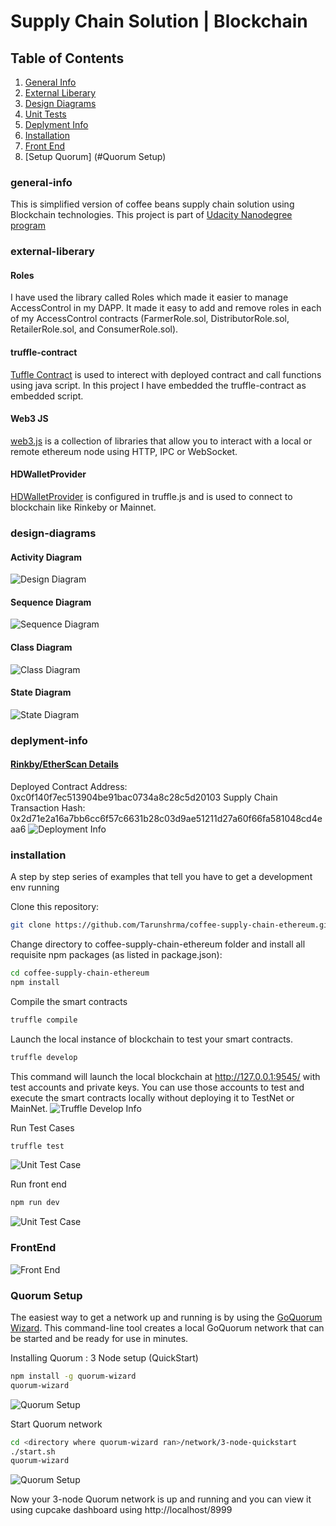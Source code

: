 # Supply Chain Solution | Blockchain 

## Table of Contents
1. [General Info](#general-info)
2. [External Liberary](#external-liberary)
3. [Design Diagrams](#design-diagrams)
4. [Unit Tests](#unit-test)
5. [Deplyment Info](#deplyment-info)
6. [Installation](#installation)
7. [Front End](#FrontEnd)
8. [Setup Quorum] (#Quorum Setup)

### general-info
This is simplified version of coffee beans supply chain solution using Blockchain technologies. This project is part of [Udacity Nanodegree program](https://www.udacity.com/course/blockchain-developer-nanodegree--nd1309?coupon=SAVE75&utm_source=gsem_brand&utm_medium=ads_r&utm_campaign=1971936383_c&utm_term=71052942455_in&utm_keyword=udacity%20nanodegree%20blockchain_e&gclid=EAIaIQobChMI08-r8KfR8AIVGARgCh2wvw0oEAAYASAAEgKnTfD_BwE) 

### external-liberary
#### Roles
I have used the library called Roles which made it easier to manage AccessControl in my DAPP. It made it easy to add and remove roles in each of my AccessControl contracts (FarmerRole.sol, DistributorRole.sol, RetailerRole.sol, and ConsumerRole.sol).

#### truffle-contract
[Tuffle Contract](https://www.npmjs.com/package/@truffle/contract) is used to interect with deployed contract and call functions using java script. In this project I have embedded the truffle-contract as embedded script.

#### Web3 JS
[web3.js](https://web3js.readthedocs.io/) is a collection of libraries that allow you to interact with a local or remote ethereum node using HTTP, IPC or WebSocket.

#### HDWalletProvider
[HDWalletProvider](https://www.npmjs.com/package/@truffle/hdwallet-provider) is configured in truffle.js and is used to connect to blockchain like Rinkeby or Mainnet.


### design-diagrams
#### Activity Diagram
![Design Diagram](/design-diagrams/activity-diagram.jpg)

#### Sequence Diagram
![Sequence Diagram](/design-diagrams/sequence-diagram.jpg)

#### Class Diagram
![Class Diagram](/design-diagrams/class-diagram.jpg)

#### State Diagram
![State Diagram](/design-diagrams/state-diagram.jpg)

### deplyment-info
#### [Rinkby/EtherScan Details](https://rinkeby.etherscan.io/address/0xc0f140f7ec513904be91bac0734a8c28c5d20103)
Deployed Contract Address: 0xc0f140f7ec513904be91bac0734a8c28c5d20103
Supply Chain Transaction Hash: 0x2d71e2a16a7bb6cc6f57c6631b28c03d9ae51211d27a60f66fa581048cd4eaa6 
![Deployment Info](/assests/rinkby-deployment.png)

### installation
A step by step series of examples that tell you have to get a development env running

Clone this repository:

```bash
git clone https://github.com/Tarunshrma/coffee-supply-chain-ethereum.git
```

Change directory to coffee-supply-chain-ethereum folder and install all requisite npm packages (as listed in package.json):

```bash
cd coffee-supply-chain-ethereum
npm install
```

Compile the smart contracts
```bash
truffle compile
```

Launch the local instance of blockchain to test your smart contracts. 
```bash
truffle develop
```
This command will launch the local blockchain at http://127.0.0.1:9545/ with test accounts and private keys. You can use those accounts to test and execute the smart contracts locally without deploying it to TestNet or MainNet. 
![Truffle Develop Info](/assests/truffle-develop-command.png)

Run Test Cases
```bash
truffle test
```
![Unit Test Case](/assests/test-case-suite.png)

Run front end
```bash
npm run dev
```
![Unit Test Case](/assests/run-frontend.png)

### FrontEnd
![Front End](/assests/front-end.png)

### Quorum Setup
The easiest way to get a network up and running is by using the [GoQuorum Wizard](https://docs.goquorum.consensys.net/en/stable/HowTo/GetStarted/Wizard/GettingStarted/). This command-line tool creates a local GoQuorum network that can be started and be ready for use in minutes.

Installing Quorum : 3 Node setup (QuickStart)
```bash
npm install -g quorum-wizard
quorum-wizard
```
![Quorum Setup](/assests/quorum/quorum-setup-3node.png)

Start Quorum network
```bash
cd <directory where quorum-wizard ran>/network/3-node-quickstart
./start.sh
quorum-wizard
```
![Quorum Setup](/assests/quorum/start-quorum-network.png)

Now your 3-node Quorum network is up and running and you can view it using cupcake dashboard using http://localhost/8999